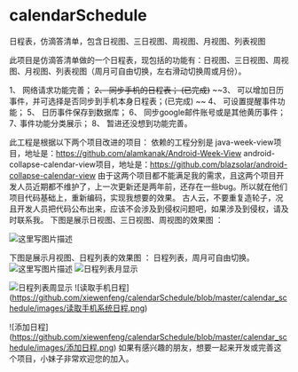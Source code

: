 # calendarSchedule
日程表，仿滴答清单，包含日视图、三日视图、周视图、月视图、列表视图


此项目是仿滴答清单做的一个日程表，现包括的功能有：日视图、三日视图、周视图、月视图、列表视图（周月可自由切换，左右滑动切换周或月份）。

1、 网络请求功能完善； 
~~2、 同步手机的日程表； (已完成)~~
~~3、 可以增加日历事件，并可选择是否同步到手机本身日程表；(已完成) ~~
4、 可设置提醒事件功能； 
5、 日历事件保存到数据库；
6、 同步google邮件账号或是其他黄历事件； 
7､ 事件功能分类展示；
8、 暂进还没想到功能完善。

此工程是根据以下两个项目改进的项目： 
依赖的工程分别是 java-week-view项目，地址是：https://github.com/alamkanak/Android-Week-View 
android-collapse-calendar-view项目，地址是：https://github.com/blazsolar/android-collapse-calendar-view 
由于这两个项目都不能满足我的需求，且这两个项目开发人员近期都不维护了，上一次更新还是两年前，还存在一些bug。所以就在他们项目代码基础上，重新编码，实现我想要的效果。 古人云，不要重复造轮子，况且开发人员把代码公布出来，应该不会涉及到侵权问题吧，如果涉及到侵权，请及时联系我。 下图是展示日视图、三日视图、周视图的效果图 ：

![这里写图片描述](http://img.blog.csdn.net/20170726165503516?watermark/2/text/aHR0cDovL2Jsb2cuY3Nkbi5uZXQvc21pbGVpYW0=/font/5a6L5L2T/fontsize/400/fill/I0JBQkFCMA==/dissolve/70/gravity/SouthEast)

下图是展示月视图、日程列表的效果图 ：
日程列表，周月可自由切换。
![这里写图片描述](http://img.blog.csdn.net/20170726173508620?watermark/2/text/aHR0cDovL2Jsb2cuY3Nkbi5uZXQvc21pbGVpYW0=/font/5a6L5L2T/fontsize/400/fill/I0JBQkFCMA==/dissolve/70/gravity/SouthEast)
![日程列表月显示](https://github.com/xiewenfeng/calendarSchedule/blob/master/calendar_schedule/images/%E6%97%A5%E7%A8%8B%E5%88%97%E8%A1%A81.png)

![日程列表周显示](https://github.com/xiewenfeng/calendarSchedule/blob/master/calendar_schedule/images/%E6%97%A5%E7%A8%8B%E5%88%97%E8%A1%A82.png)
![读取手机日程]
(https://github.com/xiewenfeng/calendarSchedule/blob/master/calendar_schedule/images/读取手机系统日程.png)

![添加日程]
(https://github.com/xiewenfeng/calendarSchedule/blob/master/calendar_schedule/images/添加日程.png)
如果有感兴趣的朋友，想要一起来开发或完善这个项目，小妹子非常欢迎您的加入。
